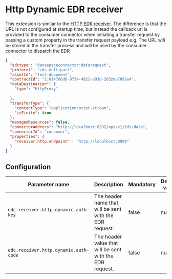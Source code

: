 # Http Dynamic EDR receiver

This extension is similar to the [HTTP EDR receiver](../transfer-pull-http-receiver). The difference is that the URL is not configured
at startup time, but instead the callback url is provided to the consumer connector when initiating a transfer request 
by passing a custom property in the transfer request payload e.g. The URL will be stored in the transfer process
and will be used by the consumer connector to dispatch the EDR

```json
{
  "edctype": "dataspaceconnector:datarequest",
  "protocol": "ids-multipart",
  "assetId": "test-document",
  "contractId": "1:8147d6d6-9734-4821-b93d-2832ea7892e4",
  "dataDestination": {
    "type": "HttpProxy"
		
  },
  "transferType": {
    "contentType": "application/octet-stream",
    "isFinite": true
  },
  "managedResources": false,
  "connectorAddress": "http://localhost:8282/api/v1/ids/data",
  "connectorId": "consumer",
  "properties": {
    "receiver.http.endpoint" : "http://localhost:9999"
  }
}
```

## Configuration

| Parameter name                        | Description                                              | Mandatory | Default value |
|---------------------------------------|----------------------------------------------------------|-----------|---------------|
| `edc.receiver.http.dynamic.auth-key`  | The header name that will be sent with the EDR request.  | false     | null          |
| `edc.receiver.http.dynamic.auth-code` | The header value that will be sent with the EDR request. | false     | null          |
